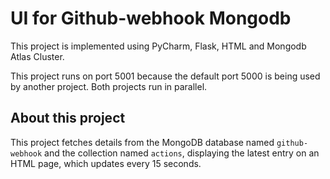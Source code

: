 # UI for Github-webhook Mongodb
This project is implemented using PyCharm, Flask, HTML and Mongodb Atlas Cluster.<br>

This project runs on port 5001 because the default port 5000 is being used by another project. Both projects run in parallel.
## About this project
This project fetches details from the MongoDB database named `github-webhook` and the collection named `actions`, displaying the latest entry on an HTML page, which updates every 15 seconds.
